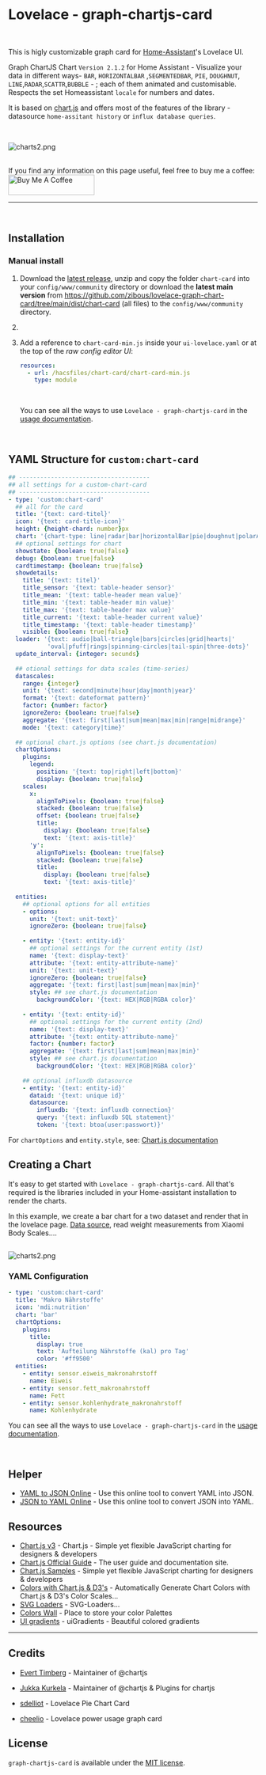 # Lovelace - graph-chartjs-card

<br>

This is higly customizable graph card for [Home-Assistant](https://www.home-assistant.io/)'s Lovelace UI.

Graph ChartJS Chart `Version 2.1.2` for Home Assistant -  Visualize your data in different ways- `BAR`, `HORIZONTALBAR` ,`SEGMENTEDBAR`, `PIE`, `DOUGHNUT`, `LINE`,`RADAR`,`SCATTR`,`BUBBLE` - ; each of them animated and customisable. Respects the set Homeassistant `locale` for numbers and dates.

It is based on [chart.js](https://chartjs.org) and offers most of the features of the library - datasource `home-assitant history` or `influx database queries`.

<br>

![charts2.png](docs/img/charts/charts.png)


<br>
If you find any information on this page useful, feel free to buy me a coffee:
<a href="https://www.buymeacoff.ee/zibous" target="_blank"><img src="https://cdn.buymeacoffee.com/buttons/default-orange.png" alt="Buy Me A Coffee" height="41" width="174"></a>

<hr>
<br>

## Installation

### Manual install

1. Download the [latest release](https://github.com/zibous/lovelace-graph-chart-card/releases), unzip and copy the folder `chart-card` into your `config/www/community` directory or download the **latest main version** from https://github.com/zibous/lovelace-graph-chart-card/tree/main/dist/chart-card (all files) to the  `config/www/community` directory.
  
2. <br>

3. Add a reference to `chart-card-min.js` inside your `ui-lovelace.yaml` or at the top of the *raw config editor UI*:

    ```yaml
    resources:
      - url: /hacsfiles/chart-card/chart-card-min.js
        type: module
    ```
    <br>

    You can see all the ways to use `Lovelace - graph-chartjs-card` in the [usage documentation](docs/getting-started/index.md).

    

    <br>

## YAML Structure for `custom:chart-card`

```yaml
## -------------------------------------
## all settings for a custom-chart-card
## -------------------------------------
- type: 'custom:chart-card'
  ## all for the card
  title: '{text: card-titel}'
  icon: '{text: card-title-icon}'
  height: {height-chard: number}px
  chart: '{chart-type: line|radar|bar|horizontalBar|pie|doughnut|polarArea|bubble|scatter}'
  ## optional settings for chart
  showstate: {boolean: true|false}
  debug: {boolean: true|false}
  cardtimestamp: {boolean: true|false}
  showdetails:
    title: '{text: titel}'
    title_sensor: '{text: table-header sensor}'
    title_mean: '{text: table-header mean value}'
    title_min: '{text: table-header min value}'
    title_max: '{text: table-header max value}'
    title_current: '{text: table-header current value}'
    title_timestamp: '{text: table-header timestamp}'
    visible: {boolean: true|false}
  loader: '{text: audio|ball-triangle|bars|circles|grid|hearts|'
           'oval|pfuff|rings|spinning-circles|tail-spin|three-dots}'
  update_interval: {integer: secunds}     
  
  ## otional settings for data scales (time-series)
  datascales:
    range: {integer}
    unit: '{text: second|minute|hour|day|month|year}'
    format: '{text: dateformat pattern}'
    factor: {number: factor}
    ignoreZero: {boolean: true|false}
    aggregate: '{text: first|last|sum|mean|max|min|range|midrange}'
    mode: '{text: category|time}'
    
  ## optional chart.js options (see chart.js documentation) 
  chartOptions:
    plugins:
      legend:
        position: '{text: top|right|left|bottom}'
        display: {boolean: true|false}
    scales:
      x:
        alignToPixels: {boolean: true|false}
        stacked: {boolean: true|false}
        offset: {boolean: true|false}
        title:
          display: {boolean: true|false}
          text: '{text: axis-title}'
      'y':
        alignToPixels: {boolean: true|false}
        stacked: {boolean: true|false}
        title:
          display: {boolean: true|false}
          text: '{text: axis-title}'
          
  entities:
    ## optional options for all entities
    - options:
      unit: '{text: unit-text}'
      ignoreZero: {boolean: true|false} 
      
    - entity: '{text: entity-id}'
      ## optional settings for the current entity (1st)
      name: '{text: display-text}'
      attribute: '{text: entity-attribute-name}'
      unit: '{text: unit-text}'
      ignoreZero: {boolean: true|false}
      aggregate: '{text: first|last|sum|mean|max|min}'
      style: ## see chart.js documentation
        backgroundColor: '{text: HEX|RGB|RGBA color}'
        
    - entity: '{text: entity-id}'
      ## optional settings for the current entity (2nd)
      name: '{text: display-text}'
      attribute: '{text: entity-attribute-name}'
      factor: {number: factor}
      aggregate: '{text: first|last|sum|mean|max|min}'
      style: ## see chart.js documentation
        backgroundColor: '{text: HEX|RGB|RGBA color}'
        
    ## optional influxdb datasource    
    - entity: '{text: entity-id}'
      dataid: '{text: unique id}'
      datasource:        
        influxdb: '{text: influxdb connection}'
        query: '{text: influxdb SQL statement}'
        token: '{text: btoa(user:passwort)}'        

```



For `chartOptions` and `entity.style`,   see: [Chart.js documentation](https://www.chartjs.org/docs/latest/)



## Creating a Chart

It's easy to get started with `Lovelace - graph-chartjs-card`. All that's required is the libraries included in your Home-assistant installation to render the charts.

In this example, we create a bar chart for a two dataset and render that in the lovelace page. 
[Data source](https://github.com/zibous/ha-miscale2), read weight measurements from Xiaomi Body Scales....


## 

![charts2.png](docs/img/charts/simple_bar.png)

 

### YAML Configuration

```yaml
- type: 'custom:chart-card'
  title: 'Makro Nährstoffe'
  icon: 'mdi:nutrition'
  chart: 'bar'
  chartOptions:
    plugins:
      title:
        display: true
        text: 'Aufteilung Nährstoffe (kal) pro Tag'
        color: '#ff9500'
  entities:
    - entity: sensor.eiweis_makronahrstoff
      name: Eiweis
    - entity: sensor.fett_makronahrstoff
      name: Fett
    - entity: sensor.kohlenhydrate_makronahrstoff
      name: Kohlenhydrate
```

You can see all the ways to use `Lovelace - graph-chartjs-card` in the [usage documentation](docs/getting-started/index.md).

<br>

## Helper

- [YAML to JSON Online](https://www.convertjson.com/yaml-to-json.htm) - Use this online tool to convert YAML into JSON. 
- [JSON to YAML Online](https://www.convertjson.com/json-to-yaml.htm) - Use this online tool to convert JSON into YAML. 

## Resources

- [Chart.js v3](https://chartjs.org) - Chart.js - Simple yet flexible JavaScript charting for designers & developers
- [Chart.js Official Guide](https://chartjs.org/docs) - The user guide and documentation site.
- [Chart.js Samples](https://www.chartjs.org/samples/latest/) - Simple yet flexible JavaScript charting for designers & developers
- [Colors with Chart.js & D3's](https://codenebula.io/javascript/frontend/dataviz/2019/04/18/automatically-generate-chart-colors-with-chart-js-d3s-color-scales/) - Automatically Generate Chart Colors with Chart.js & D3's Color Scales...
- [SVG Loaders](http://samherbert.net/svg-loaders/) - SVG-Loaders...
- [Colors Wall](https://colorswall.com) - Place to store your color Palettes
- [UI gradients](https://uigradients.com/) - uiGradients - Beautiful colored gradients


<hr>

## Credits

- [Evert Timberg](https://github.com/etimberg) - Maintainer of @chartjs

- [Jukka Kurkela](https://github.com/kurkle) - Maintainer of @chartjs & Plugins for chartjs

- [sdelliot](https://github.com/sdelliot/pie-chart-card) - Lovelace Pie Chart Card

- [cheelio](https://github.com/cheelio/power-usage-card) - Lovelace power usage graph card

  


## License

`graph-chartjs-card` is available under the [MIT license](https://opensource.org/licenses/MIT).